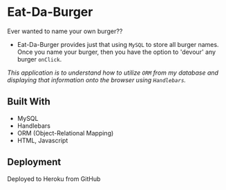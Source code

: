 # Eat-Da-Burger

Ever wanted to name your own burger?? 
* Eat-Da-Burger provides just that using `MySQL` to store all burger names. Once you name your burger, then you have the option to 'devour' any burger `onClick`.

*This application is to understand how to utilize `ORM` from my database and displaying that information onto the browser using `Handlebars`.*

## Built With
* MySQL
* Handlebars
* ORM (Object-Relational Mapping)
* HTML, Javascript

## Deployment
Deployed to Heroku from GitHub
